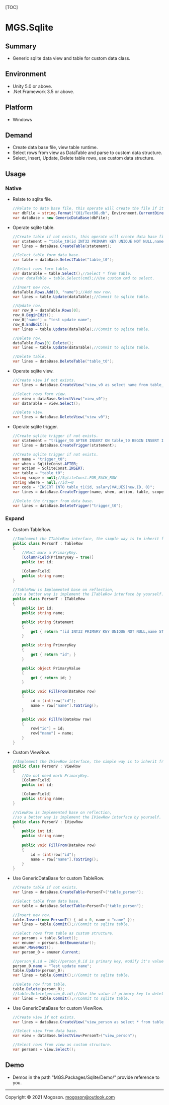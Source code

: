 [TOC]

# MGS.Sqlite

## Summary

- Generic sqlite data view and table for custom data class.

## Environment

- Unity 5.0 or above.
- .Net Framework 3.5 or above.

## Platform

- Windows

## Demand

- Create data base file, view table runtime.
- Select rows from view as DataTable and parse to custom data structure.
- Select, Insert, Update, Delete table rows, use custom data structure.

## Usage

### Native

- Relate to sqlite file.

  ```C#
  //Relate to data base file, this operate will create the file if it does not exists.
  var dbFile = string.Format("{0}/TestDB.db", Environment.CurrentDirectory);
  var dataBase = new GenericDataBase(dbFile);
  ```

- Operate sqlite table.

  ```c#
  //Create table if not exists, this operate will create data base file if not exists.
  var statement = "table_t0(id INT32 PRIMARY KEY UNIQUE NOT NULL,name STRING NOT NULL)"
  var lines = dataBase.CreateTable(statement);
  
  //Select table form data base.
  var table = dataBase.SelectTable("table_t0");
  
  //Select rows form table.
  var dataTable = table.Select();//Select * from table.
  //var dataTable = table.Select(cmd);//Use custom cmd to select.
  
  //Insert new row.
  dataTable.Rows.Add(0, "name");//Add new row.
  var lines = table.Update(dataTable);//Commit to sqlite table.
  
  //Update row.
  var row_0 = dataTable.Rows[0];
  row_0.BeginEdit();
  row_0["name"] = "test update name";
  row_0.EndEdit();
  var lines = table.Update(dataTable);//Commit to sqlite table.
  
  //Delete row.
  dataTable.Rows[0].Delete();
  var lines = table.Update(dataTable);//Commit to sqlite table.
  
  //Delete table.
  var lines = dataBase.DeleteTable("table_t0");
  ```

- Operate sqlite view.

  ```C#
  //Create view if not exists.
  var lines = dataBase.CreateView("view_v0 as select name from table_t0");
  
  //Select rows form view.
  var view = dataBase.SelectView("view_v0");
  var dataTable = view.Select();
  
  //Delete view.
  var lines = dataBase.DeleteView("view_v0");
  ```
  
- Operate sqlite trigger.

  ```C#
  //Create sqlite trigger if not exists.
  var statement = "trigger_t0 AFTER INSERT ON table_t0 BEGIN INSERT INTO table_t1(id, salary)VALUES(new.ID, 0); END";
  var lines = dataBase.CreateTrigger(statement);
  
  //Create sqlite trigger if not exists.
  var name = "trigger_t0";
  var when = SqliteConst.AFTER;
  var action = SqliteConst.INSERT;
  var table = "table_t0";
  string scope = null;//SqliteConst.FOR_EACH_ROW
  string where = null;//id>=0
  var code = "INSERT INTO table_t1(id, salary)VALUES(new.ID, 0)";
  var lines = dataBase.CreateTrigger(name, when, action, table, scope, where, code);
  
  //Delete the trigger from data base.
  var lines = dataBase.DeleteTrigger("trigger_t0");
  ```

### Expand

- Custom TableRow.

  ```C#
  //Implement the ITableRow interface, the simple way is to inherit from TableRow.
  public class PersonT : TableRow
  {
      //Must mark a PrimaryKey.
      [ColumnField(PrimaryKey = true)]
      public int id;
  
      [ColumnField]
      public string name;
  }
  
  //TableRow is Implemented base on reflection,
  //so a better way is implement the ITableRow interface by yourself.
  public class PersonT : ITableRow
  {
      public int id;
      public string name;
  
      public string Statement
      {
          get { return "(id INT32 PRIMARY KEY UNIQUE NOT NULL,name STRING NOT NULL)"; }
      }
  
      public string PrimaryKey
      {
          get { return "id"; }
      }
  
      public object PrimaryValue
      {
          get { return id; }
      }
  
      public void FillFrom(DataRow row)
      {
          id = (int)row["id"];
          name = row["name"].ToString();
      }
  
      public void FillTo(DataRow row)
      {
          row["id"] = id;
          row["name"] = name;
      }
  }
  ```
  
- Custom ViewRow.

  ```C#
  //Implement the IViewRow interface, the simple way is to inherit from ViewRow.
  public class PersonV : ViewRow
  {
      //Do not need mark PrimaryKey.
      [ColumnField]
      public int id;
  
      [ColumnField]
      public string name;
  }
  
  //ViewRow is Implemented base on reflection,
  //so a better way is implement the IViewRow interface by yourself.
  public class PersonV : IViewRow
  {
      public int id;
      public string name;
      
      public void FillFrom(DataRow row)
      {
          id = (int)row["id"];
          name = row["name"].ToString();
      }
  }
  ```

- Use GenericDataBase for custom TableRow.

  ```C#
  //Create table if not exists.
  var lines = dataBase.CreateTable<PersonT>("table_person");
  
  //Select table from data base.
  var table = dataBase.SelectTable<PersonT>("table_person");
  
  //Insert new row.
  table.Insert(new PersonT() { id = 0, name = "name" });
  var lines = table.Commit();//Commit to sqlite table.
  
  //Select rows from table as custom structure.
  var persons = table.Select();
  var enumer = persons.GetEnumerator();
  enumer.MoveNext();
  var person_0 = enumer.Current;
  
  //person_0.id = 100;//person_0.id is primary key, modify it's value not supported.
  person_0.name = "Test update name";
  table.Update(person_0);
  var lines = table.Commit();//Commit to sqlite table.
  
  //Delete row from table.
  table.Delete(person_0);
  //table.Delete(person_0.id);//Use the value if primary key to delete row is ok.
  var lines = table.Commit();//Commit to sqlite table.
  ```

- Use GenericDataBase for custom ViewRow.

  ```C#
  //Create view if not exists.
  var lines = dataBase.CreateView("view_person as select * from table_person");
  
  //Select view from data base.
  var view = dataBase.SelectView<PersonT>("view_person");
  
  //Select rows from view as custom structure.
  var persons = view.Select();
  ```

## Demo

- Demos in the path "MGS.Packages/Sqlite/Demo/" provide reference to you.

------

Copyright © 2021 Mogoson.	mogoson@outlook.com
